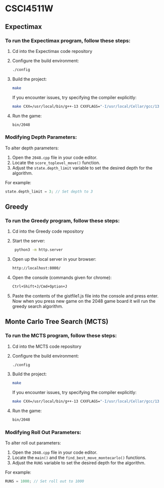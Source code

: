 # CSCI4511W

## Expectimax

### To run the Expectimax program, follow these steps:

1. Cd into the Expectimax code repository

2. Configure the build environment:
   ```bash
   ./config
   ```

3. Build the project:
   ```bash
   make
   ```
   If you encounter issues, try specifying the compiler explicitly:
   ```bash
   make CXX=/usr/local/bin/g++-13 CXXFLAGS="-I/usr/local/Cellar/gcc/13.2.0/include/c++/13"
   ```

4. Run the game:
   ```bash
   bin/2048
   ```

### Modifying Depth Parameters:

To alter depth parameters:

1. Open the `2048.cpp` file in your code editor.
2. Locate the `score_toplevel_move()` function.
3. Adjust the `state.depth_limit` variable to set the desired depth for the algorithm.

For example:
```cpp
state.depth_limit = 3; // Set depth to 3
```

## Greedy

### To run the Greedy program, follow these steps:

1. Cd into the Greedy code repository

2. Start the server:
    ```bash
     python3 -m http.server
    ```
3. Open up the local server in your browser:
   ```bash
   http://localhost:8000/
   ```
5. Open the console (commands given for chrome):
   ```bash
   Ctrl+Shift+J/Cmd+Option+J
   ```
7. Paste the contents of the gistfile1.js file into the console and press enter. Now when you press new game on the 2048 game board it will run the greedy search algorithm.

## Monte Carlo Tree Search (MCTS)

### To run the MCTS program, follow these steps:

1. Cd into the MCTS code repository

2. Configure the build environment:
   ```bash
   ./config
   ```

3. Build the project:
   ```bash
   make
   ```
   If you encounter issues, try specifying the compiler explicitly:
   ```bash
   make CXX=/usr/local/bin/g++-13 CXXFLAGS="-I/usr/local/Cellar/gcc/13.2.0/include/c++/13"
   ```

4. Run the game:
   ```bash
   bin/2048
   ```

### Modifying Roll Out Parameters:

To alter roll out parameters:

1. Open the `2048.cpp` file in your code editor.
2. Locate the `main()` and the `find_best_move_montecarlo()` functions.
3. Adjust the `RUNS` variable to set the desired depth for the algorithm.

For example:
```cpp
RUNS = 1000; // Set roll out to 1000
```
